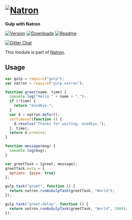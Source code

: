 # [![Natron][natron-img]][natron-url]

[natron-img]: http://static.natronjs.com/img/natronjs.svg
[natron-url]: http://natronjs.com/

**Gulp with Natron**

[![Version][npm-img]][npm-url]
[![Downloads][dlm-img]][npm-url]
[![Readme][readme-img]][readme-url]

[![Gitter Chat][gitter-img]][gitter-url]

[npm-img]: https://img.shields.io/npm/v/gulp-natron.svg
[npm-url]: https://npmjs.org/package/gulp-natron
[dlm-img]: https://img.shields.io/npm/dm/gulp-natron.svg
[readme-img]: https://img.shields.io/badge/read-me-orange.svg
[readme-url]: https://natron.readme.io/

[gitter-img]: https://badges.gitter.im/Join%20Chat.svg
[gitter-url]: https://gitter.im/natronjs/natron

This module is part of [Natron][natron-url].

## Usage

```js
var gulp = require("gulp");
var natron = require("gulp-natron");

function greet(name, time) {
  console.log("Hello " + name + ".");
  if (!time) {
    return "Goodbye.";
  }
  var d = natron.defer();
  setTimeout(function () {
    d.resolve("Thanks for waiting. Goodbye.");
  }, time);
  return d.promise;
}

function message(msg) {
  console.log(msg);
}

var greetTask = [greet, message];
greetTask.meta = {
  options: {pipe: true}
};

gulp.task("greet", function () {
  return natron.runAsGulpTask(greetTask, "World");
});

gulp.task("greet-delay", function () {
  return natron.runAsGulpTask(greetTask, "World", 1000);
});
```
